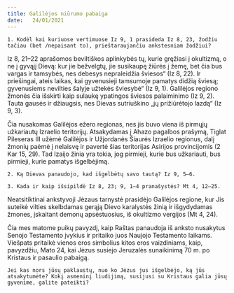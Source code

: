 ```yaml
---
title: Galilėjos niūrumo pabaiga 
date:   24/01/2021
---
```


`1. Kodėl kai kuriuose vertimuose Iz 9, 1 prasideda Iz 8, 23, žodžiu tačiau (bet /nepaisant to), prieštaraujančiu ankstesniam žodžiui?`														

Iz 8, 21–22 aprašomos beviltiškos aplinkybės tų, kurie gręžiasi į okultizmą, o ne į gyvąjį Dievą: kur jie bežvelgtų, jie susikaupę žiūrės į žemę, bet čia bus vargas ir tamsybės, nes debesys nepraleidžia šviesos“ (Iz 8, 22). Ir priešingai, ateis laikas, kai gyvenusieji tamsumoje pamatys didžią šviesą; gyvenusiems nevilties šalyje užtekės šviesybė“ (Iz 9, 1). Galilėjos regiono žmonės čia išskirti kaip sulaukę ypatingos šviesos palaiminimo (Iz 9, 2). Tauta gausės ir džiaugsis, nes Dievas sutriuškino „jų prižiūrėtojo lazdą“ (Iz 9, 3).

Čia nusakomas Galilėjos ežero regionas, nes jis buvo viena iš pirmųjų užkariautų Izraelio teritorijų. Atsakydamas į Ahazo pagalbos prašymą, Tiglat Pileseras III užėmė Galilėjos ir Užjordanės Šiaurės Izraelio regionus, dalį žmonių paėmė į nelaisvę ir pavertė šias teritorijas Asirijos provincijomis (2 Kar 15, 29). Tad Izaijo žinia yra tokia, jog pirmieji, kurie bus užkariauti, bus pirmieji, kurie pamatys išgelbėjimą.

`2. Ką Dievas panaudojo, kad išgelbėtų savo tautą? Iz 9, 5–6.`

`3. Kada ir kaip išsipildė Iz 8, 23; 9, 1–4 pranašystės? Mt 4, 12–25.`

Neatsitiktinai ankstyvoji Jėzaus tarnystė prasidėjo Galilėjos regione, kur Jis suteikė vilties skelbdamas gerąją Dievo karalystės žinią ir išgydydamas žmones, įskaitant demonų apsėstuosius, iš okultizmo vergijos (Mt 4, 24).

Čia mes matome puikų pavyzdį, kaip Raštas panaudoja iš anksto nusakytus Senojo Testamento įvykius ir pritaiko juos Naujojo Testamento laikams. Viešpats pritaikė vienos eros simbolius kitos eros vaizdiniams, kaip, pavyzdžiu, Mato 24, kai Jėzus susiejo Jeruzalės sunaikinimą 70 m. po Kristaus ir pasaulio pabaigą.

`Jei kas nors jūsų paklaustų, nuo ko Jėzus jus išgelbėjo, ką jūs atsakytumėte? Kokį asmeninį liudijimą, susijusi su Kristaus galia jūsų gyvenime, galite pateikti?`
